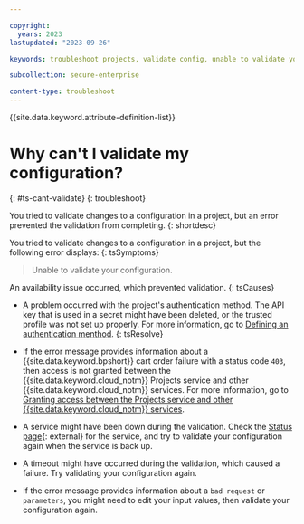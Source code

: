 ```yaml
---

copyright:
  years: 2023
lastupdated: "2023-09-26"

keywords: troubleshoot projects, validate config, unable to validate your configuration, needs attention failure, validation failure, needs attention, failure, validation

subcollection: secure-enterprise

content-type: troubleshoot
---
```


{{site.data.keyword.attribute-definition-list}}

# Why can't I validate my configuration?
{: #ts-cant-validate}
{: troubleshoot}

You tried to validate changes to a configuration in a project, but an error prevented the validation from completing.
{: shortdesc}

You tried to validate changes to a configuration in a project, but the following error displays:
{: tsSymptoms}

> Unable to validate your configuration.

An availability issue occurred, which prevented validation.
{: tsCauses}

* A problem occurred with the project's authentication method. The API key that is used in a secret might have been deleted, or the trusted profile was not set up properly. For more information, go to [Defining an authentication menthod](/docs/secure-enterprise?topic=secure-enterprise-best-practices-projects&interface=ui#best-practice-auth).
{: tsResolve}

* If the error message provides information about a {{site.data.keyword.bpshort}} cart order failure with a status code `403`, then access is not granted between the {{site.data.keyword.cloud_notm}} Projects service and other {{site.data.keyword.cloud_notm}} services. For more information, go to [Granting access between the Projects service and other {{site.data.keyword.cloud_notm}} services](/docs/secure-enterprise?topic=secure-enterprise-access-project&interface=ui#user-create-role).

* A service might have been down during the validation. Check the [Status page](/status){: external} for the service, and try to validate your configuration again when the service is back up.

* A timeout might have occurred during the validation, which caused a failure. Try validating your configuration again.

* If the error message provides information about a `bad request` or `parameters`, you might need to edit your input values, then validate your configuration again.
